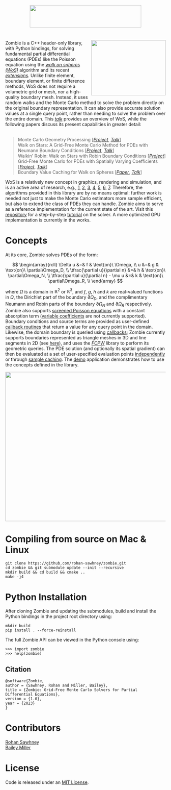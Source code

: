 <p align="center">
<img src="imgs/logo.png" height="70.4" width="349.6">
</p>
<h1 align="center"><em></em></h1>

<img src="imgs/WoS.png" width="234.25" height="173.5" align="right">
Zombie is a C++ header-only library, with Python bindings, for solving fundamental partial differential equations (PDEs) like the Poisson equation using the <a href="https://en.wikipedia.org/wiki/Walk-on-spheres_method"><em>walk on spheres (WoS)</em></a> algorithm and its recent <a href="https://www.cs.cmu.edu/~kmcrane/Projects/WalkOnStars/index.html"><em>extensions</em></a>. Unlike finite element, boundary element, or finite difference methods, WoS does not require a volumetric grid or mesh, nor a high-quality boundary mesh. Instead, it uses random walks and the Monte Carlo method to solve the problem directly on the original boundary representation. It can also provide accurate solution values at a single query point, rather than needing to solve the problem over the entire domain. This <a href="https://www.youtube.com/watch?v=cmgNqCwaPYc"><em>talk</em></a> provides an overview of WoS, while the following papers discuss its present capabilities in greater detail:<br><br/>

> Monte Carlo Geometry Processing [[_Project_](https://www.cs.cmu.edu/~kmcrane/Projects/MonteCarloGeometryProcessing/index.html), [_Talk_](https://www.youtube.com/watch?v=zl9GtPX0LjM&feature=youtu.be)]<br>
> Walk on Stars: A Grid-Free Monte Carlo Method for PDEs with Neumann Boundary Conditions [[_Project_](https://www.cs.cmu.edu/~kmcrane/Projects/WalkOnStars/index.html), [_Talk_](https://youtu.be/InWVU68KhMs)]<br>
> Walkin' Robin: Walk on Stars with Robin Boundary Conditions [[_Project_](https://imaging.cs.cmu.edu/walk_on_stars_robin/)]<br>
> Grid-Free Monte Carlo for PDEs with Spatially Varying Coefficients [[_Project_](https://cs.dartmouth.edu/wjarosz/publications/sawhneyseyb22gridfree.html), [_Talk_](https://www.youtube.com/watch?v=dXROl0KGPXc)]<br>
> Boundary Value Caching for Walk on Spheres [[_Paper_](http://www.rohansawhney.io/BoundaryValueCaching.pdf), [_Talk_](https://www.youtube.com/watch?v=J9o7kgrpco0)]

WoS is a relatively new concept in graphics, rendering and simulation, and is an active area of research, e.g., [1](https://cseweb.ucsd.edu/~viscomp/projects/SIG21KelvinTransform/), [2](https://cs.dartmouth.edu/wjarosz/publications/qi22bidirectional.html), [3](https://diglib.eg.org/handle/10.2312/sr20231120), [4](https://riouxld21.github.io/research/publication/2022-mcfluid/), [5](https://arxiv.org/pdf/2208.02114.pdf), [6](https://rsugimoto.net/WoBforBVPsProject/), [7](https://www.irit.fr/STORM/site/coupling-conduction-convection-and-radiative-transfer-in-a-single-path-space/). Therefore, the algorithms provided in this library are by no means optimal: further work is needed not just to make the Monte Carlo estimators more sample efficient, but also to extend the class of PDEs they can handle. Zombie aims to serve as a reference implementation for the current state of the art. Visit this [repository](https://github.com/GeometryCollective/wost-simple) for a step-by-step [tutorial](https://github.com/GeometryCollective/wost-simple/blob/main/WoSt-tutorial.pdf) on the solver. A more optimized GPU implementation is currently in the works.

# Concepts

At its core, Zombie solves PDEs of the form:

$$
   \begin{array}{rcll}
      \Delta u &=& f & \text{on}\ \Omega, \\
             u &=& g & \text{on}\ \partial\Omega_D, \\
             \tfrac{\partial u}{\partial n} &=& h & \text{on}\ \partial\Omega_N, \\
             \tfrac{\partial u}{\partial n} - \mu u &=& k & \text{on}\ \partial\Omega_R, \\
   \end{array}
$$

where $\Omega$ is a domain in $\mathbb{R}^2$ or $\mathbb{R}^3$, and $f$, $g$, $h$ and $k$ are real-valued functions in $\Omega$, the Dirichlet part of the boundary $\partial\Omega_D$, and the complimentary Neumann and Robin parts of the boundary $\partial\Omega_N$ and $\partial\Omega_R$ respectively. Zombie also supports [screened Poisson equations](https://en.wikipedia.org/wiki/Screened_Poisson_equation) with a constant absorption term ([variable coefficients](https://cs.dartmouth.edu/wjarosz/publications/sawhneyseyb22gridfree.html) are not currently supported). Boundary conditions and source terms are provided as user-defined [callback routines](https://github.com/rohan-sawhney/zombie/blob/main/include/zombie/core/pde.h) that return a value for any query point in the domain. Likewise, the domain boundary is queried using [callbacks](https://github.com/rohan-sawhney/zombie/blob/main/include/zombie/core/geometric_queries.h); Zombie currently supports boundaries represented as triangle meshes in 3D and line segments in 2D (see [here](https://github.com/rohan-sawhney/zombie/blob/main/include/zombie/utils/fcpw_scene_loader.h)), and uses the [*FCPW*](https://github.com/rohan-sawhney/fcpw) library to perform its geometric queries. The PDE solution (and optionally its spatial gradient) can then be evaluated at a set of user-specified evaluation points [independently](https://github.com/rohan-sawhney/zombie/blob/main/include/zombie/point_estimation/walk_on_stars.h) or through [sample caching](https://github.com/rohan-sawhney/zombie/tree/main/include/zombie/variance_reduction). The [demo](https://github.com/rohan-sawhney/zombie/tree/main/demo) application demonstrates how to use the concepts defined in the library.

<p align="center"><img src="imgs/system-design.png" width="831.6" height="467.775"></p>

# Compiling from source on Mac & Linux

```
git clone https://github.com/rohan-sawhney/zombie.git
cd zombie && git submodule update --init --recursive
mkdir build && cd build && cmake ..
make -j4
```

# Python Installation

After cloning Zombie and updating the submodules, build and install the Python bindings in the project root directory using:

```
mkdir build
pip install . --force-reinstall
```

The full Zombie API can be viewed in the Python console using:
```
>>> import zombie
>>> help(zombie)
```

## Citation

```
@software{Zombie,
author = {Sawhney, Rohan and Miller, Bailey},
title = {Zombie: Grid-Free Monte Carlo Solvers for Partial Differential Equations},
version = {1.0},
year = {2023}
}
```

# Contributors

[Rohan Sawhney](http://www.rohansawhney.io)\
[Bailey Miller](https://www.bailey-miller.com)

# License

Code is released under an [MIT License](https://github.com/rohan-sawhney/zombie/blob/main/LICENSE).
